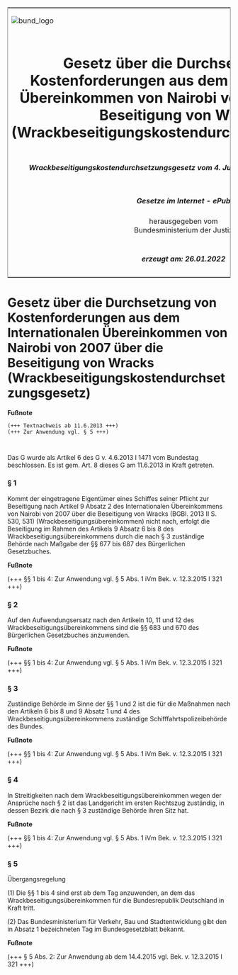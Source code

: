 <span id="DECKBLATT.html"></span>

<table border="0" frame="border" width="100%">

<tr valign="top">

<td align="left">

![bund\_logo](BfJ_2021_Web_de_de.gif)

</td>

<td align="right">

 

</td>

</tr>

<tr align="center" valign="middle">

<td colspan="2">

# Gesetz über die Durchsetzung von Kostenforderungen aus dem Internationalen Übereinkommen von Nairobi von 2007 über die Beseitigung von Wracks (Wrackbeseitigungskostendurchsetzungsgesetz)

</td>

</tr>

<tr align="center" valign="middle">

<td colspan="2">

##### Wrackbeseitigungskostendurchsetzungsgesetz vom 4. Juni 2013 (BGBl. I S. 1471, 1478)

</td>

</tr>

<tr align="center" valign="middle">

<td colspan="2">

  
  

##### Gesetze im Internet - ePub  
  
herausgegeben vom  
Bundesministerium der Justiz

</td>

</tr>

<tr align="center" valign="bottom">

<td colspan="2">

  
  

##### erzeugt am: 26.01.2022

</td>

</tr>

</table>

<span id="BJNR147800013.html"></span>

# Gesetz über die Durchsetzung von Kostenforderungen aus dem Internationalen Übereinkommen von Nairobi von 2007 über die Beseitigung von Wracks (Wrackbeseitigungskostendurchsetzungsgesetz)

<div>

  
**Fußnote**

<div class="jnhtml">

<div>

<div class="jurAbsatz">

  

``` 
(+++ Textnachweis ab 11.6.2013 +++)
(+++ Zur Anwendung vgl. § 5 +++)

 
```

Das G wurde als Artikel 6 des G v. 4.6.2013 I 1471 vom Bundestag
beschlossen. Es ist gem. Art. 8 dieses G am 11.6.2013 in Kraft getreten.

</div>

</div>

</div>

</div>

<span id="BJNR147800013BJNE000100000.html"></span>

### § 1  

<div>

<div class="jnhtml">

<div>

<div class="jurAbsatz">

Kommt der eingetragene Eigentümer eines Schiffes seiner Pflicht zur
Beseitigung nach Artikel 9 Absatz 2 des Internationalen Übereinkommens
von Nairobi von 2007 über die Beseitigung von Wracks (BGBl. 2013 II S.
530, 531) (Wrackbeseitigungsübereinkommen) nicht nach, erfolgt die
Beseitigung im Rahmen des Artikels 9 Absatz 6 bis 8 des
Wrackbeseitigungsübereinkommens durch die nach § 3 zuständige Behörde
nach Maßgabe der §§ 677 bis 687 des Bürgerlichen Gesetzbuches.

</div>

</div>

</div>

</div>

<div>

  
**Fußnote**

<div class="jnhtml">

<div>

<div class="jurAbsatz">

(+++ §§ 1 bis 4: Zur Anwendung vgl. § 5 Abs. 1 iVm Bek. v. 12.3.2015 I
321 +++)

</div>

</div>

</div>

</div>

<span id="BJNR147800013BJNE000200000.html"></span>

### § 2  

<div>

<div class="jnhtml">

<div>

<div class="jurAbsatz">

Auf den Aufwendungsersatz nach den Artikeln 10, 11 und 12 des
Wrackbeseitigungsübereinkommens sind die §§ 683 und 670 des Bürgerlichen
Gesetzbuches anzuwenden.

</div>

</div>

</div>

</div>

<div>

  
**Fußnote**

<div class="jnhtml">

<div>

<div class="jurAbsatz">

(+++ §§ 1 bis 4: Zur Anwendung vgl. § 5 Abs. 1 iVm Bek. v. 12.3.2015 I
321 +++)

</div>

</div>

</div>

</div>

<span id="BJNR147800013BJNE000300000.html"></span>

### § 3  

<div>

<div class="jnhtml">

<div>

<div class="jurAbsatz">

Zuständige Behörde im Sinne der §§ 1 und 2 ist die für die Maßnahmen
nach den Artikeln 6 bis 8 und 9 Absatz 1 und 4 des
Wrackbeseitigungsübereinkommens zuständige Schifffahrtspolizeibehörde
des Bundes.

</div>

</div>

</div>

</div>

<div>

  
**Fußnote**

<div class="jnhtml">

<div>

<div class="jurAbsatz">

(+++ §§ 1 bis 4: Zur Anwendung vgl. § 5 Abs. 1 iVm Bek. v. 12.3.2015 I
321 +++)

</div>

</div>

</div>

</div>

<span id="BJNR147800013BJNE000400000.html"></span>

### § 4  

<div>

<div class="jnhtml">

<div>

<div class="jurAbsatz">

In Streitigkeiten nach dem Wrackbeseitigungsübereinkommen wegen der
Ansprüche nach § 2 ist das Landgericht im ersten Rechtszug zuständig, in
dessen Bezirk die nach § 3 zuständige Behörde ihren Sitz hat.

</div>

</div>

</div>

</div>

<div>

  
**Fußnote**

<div class="jnhtml">

<div>

<div class="jurAbsatz">

(+++ §§ 1 bis 4: Zur Anwendung vgl. § 5 Abs. 1 iVm Bek. v. 12.3.2015 I
321 +++)

</div>

</div>

</div>

</div>

<span id="BJNR147800013BJNE000500000.html"></span>

### § 5  
Übergangsregelung

<div>

<div class="jnhtml">

<div>

<div class="jurAbsatz">

(1) Die §§ 1 bis 4 sind erst ab dem Tag anzuwenden, an dem das
Wrackbeseitigungsübereinkommen für die Bundesrepublik Deutschland in
Kraft tritt.

</div>

<div class="jurAbsatz">

(2) Das Bundesministerium für Verkehr, Bau und Stadtentwicklung gibt den
in Absatz 1 bezeichneten Tag im Bundesgesetzblatt bekannt.

</div>

</div>

</div>

</div>

<div>

  
**Fußnote**

<div class="jnhtml">

<div>

<div class="jurAbsatz">

(+++ § 5 Abs. 2: Zur Anwendung ab dem 14.4.2015 vgl. Bek. v. 12.3.2015 I
321 +++)

</div>

</div>

</div>

</div>
